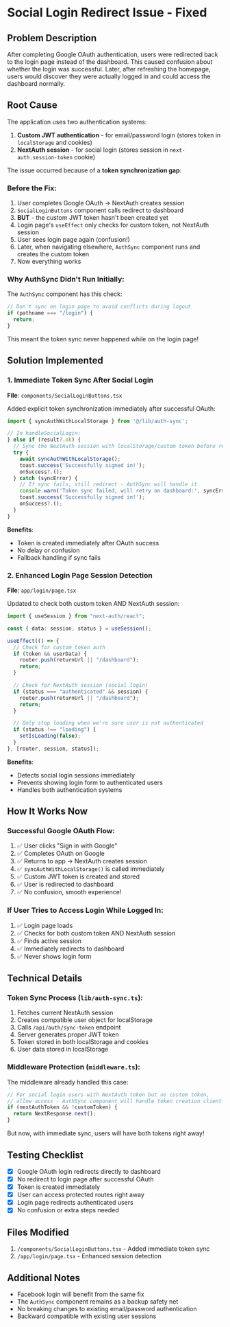 # Social Login Redirect Issue - Fixed

## Problem Description

After completing Google OAuth authentication, users were redirected back to the login page instead of the dashboard. This caused confusion about whether the login was successful. Later, after refreshing the homepage, users would discover they were actually logged in and could access the dashboard normally.

## Root Cause

The application uses two authentication systems:

1. **Custom JWT authentication** - for email/password login (stores token in `localStorage` and cookies)
2. **NextAuth session** - for social login (stores session in `next-auth.session-token` cookie)

The issue occurred because of a **token synchronization gap**:

### Before the Fix:

1. User completes Google OAuth → NextAuth creates session
2. `SocialLoginButtons` component calls redirect to dashboard
3. **BUT** - the custom JWT token hasn't been created yet
4. Login page's `useEffect` only checks for custom token, not NextAuth session
5. User sees login page again (confusion!)
6. Later, when navigating elsewhere, `AuthSync` component runs and creates the custom token
7. Now everything works

### Why AuthSync Didn't Run Initially:

The `AuthSync` component has this check:

```typescript
// Don't sync on login page to avoid conflicts during logout
if (pathname === "/login") {
  return;
}
```

This meant the token sync never happened while on the login page!

## Solution Implemented

### 1. Immediate Token Sync After Social Login

**File**: `components/SocialLoginButtons.tsx`

Added explicit token synchronization immediately after successful OAuth:

```typescript
import { syncAuthWithLocalStorage } from '@/lib/auth-sync';

// In handleSocialLogin:
} else if (result?.ok) {
  // Sync the NextAuth session with localStorage/custom token before redirecting
  try {
    await syncAuthWithLocalStorage();
    toast.success('Successfully signed in!');
    onSuccess?.();
  } catch (syncError) {
    // If sync fails, still redirect - AuthSync will handle it
    console.warn('Token sync failed, will retry on dashboard:', syncError);
    toast.success('Successfully signed in!');
    onSuccess?.();
  }
}
```

**Benefits**:

- Token is created immediately after OAuth success
- No delay or confusion
- Fallback handling if sync fails

### 2. Enhanced Login Page Session Detection

**File**: `app/login/page.tsx`

Updated to check both custom token AND NextAuth session:

```typescript
import { useSession } from "next-auth/react";

const { data: session, status } = useSession();

useEffect(() => {
  // Check for custom token auth
  if (token && userData) {
    router.push(returnUrl || "/dashboard");
    return;
  }

  // Check for NextAuth session (social login)
  if (status === "authenticated" && session) {
    router.push(returnUrl || "/dashboard");
    return;
  }

  // Only stop loading when we're sure user is not authenticated
  if (status !== "loading") {
    setIsLoading(false);
  }
}, [router, session, status]);
```

**Benefits**:

- Detects social login sessions immediately
- Prevents showing login form to authenticated users
- Handles both authentication systems

## How It Works Now

### Successful Google OAuth Flow:

1. ✅ User clicks "Sign in with Google"
2. ✅ Completes OAuth on Google
3. ✅ Returns to app → NextAuth creates session
4. ✅ `syncAuthWithLocalStorage()` is called immediately
5. ✅ Custom JWT token is created and stored
6. ✅ User is redirected to dashboard
7. ✅ No confusion, smooth experience!

### If User Tries to Access Login While Logged In:

1. ✅ Login page loads
2. ✅ Checks for both custom token AND NextAuth session
3. ✅ Finds active session
4. ✅ Immediately redirects to dashboard
5. ✅ Never shows login form

## Technical Details

### Token Sync Process (`lib/auth-sync.ts`):

1. Fetches current NextAuth session
2. Creates compatible user object for localStorage
3. Calls `/api/auth/sync-token` endpoint
4. Server generates proper JWT token
5. Token stored in both localStorage and cookies
6. User data stored in localStorage

### Middleware Protection (`middleware.ts`):

The middleware already handled this case:

```typescript
// For social login users with NextAuth token but no custom token,
// allow access - AuthSync component will handle token creation client-side
if (nextAuthToken && !customToken) {
  return NextResponse.next();
}
```

But now, with immediate sync, users will have both tokens right away!

## Testing Checklist

- [x] Google OAuth login redirects directly to dashboard
- [x] No redirect to login page after successful OAuth
- [x] Token is created immediately
- [x] User can access protected routes right away
- [x] Login page redirects authenticated users
- [x] No confusion or extra steps needed

## Files Modified

1. `/components/SocialLoginButtons.tsx` - Added immediate token sync
2. `/app/login/page.tsx` - Enhanced session detection

## Additional Notes

- Facebook login will benefit from the same fix
- The `AuthSync` component remains as a backup safety net
- No breaking changes to existing email/password authentication
- Backward compatible with existing user sessions
